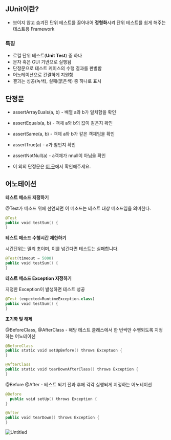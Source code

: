 ## JUnit이란?

- 보이지 않고 숨겨진 단위 테스트를 끌어내어 **정형화**시켜 단위 테스트를 쉽게 해주는 테스트용 Framework

### 특징

- 로컬 단위 테스트(**Unit Test**) 중 하나
- 문자 혹은 GUI 기반으로 실행됨
- 단정문으로 테스트 케이스의 수행 결과를 판별함
- 어노테이션으로 간결하게 지원함
- 결과는 성공(녹색), 실패(붉은색) 중 하나로 표시

## 단정문

- assertArrayEuals(a, b) - 배열 a와 b가 일치함을 확인
- assertEquals(a, b) - 객체 a와 b의 값이 같은지 확인
- assertSame(a, b) - 객체 a와 b가 같은 객체임을 확인
- assertTrue(a) - a가 참인지 확인
- assertNotNull(a) - a객체가 nnull이 아님을 확인

- 이 외의 단정문은 [이 곳](http://junit.sourceforge.net/javadoc/org/junit/Assert.html)에서 확인해주세요.

## 어노테이션

**테스트 메소드 지정하기**

@Test가 메소드 위에 선언되면 이 메소드는 테스트 대상 메소드임을 의미한다.

```kotlin
@Test
public void testSum() {
}
```

**테스트 메소드 수행시간 제한하기**

시간단위는 밀리 초이며, 이를 넘긴다면 테스트는 실패합니다.

```kotlin
@Test(timeout = 5000)
public void testSum() {
}
```

**테스트 메소드 Exception 지정하기**

지정한 Exception이 발생하면 테스트 성공

```kotlin
@Test (expected=RuntimeException.class)
public void testSum() {
}
```

**초기화 및 해제**

@BeforeClass, @AfterClass - 해당 테스트 클래스에서 한 번씩만 수행되도록 지정하는 어노테이션

```kotlin
@BeforeClass
public static void setUpBefore() throws Exceptuon {
}

@AfterClass
public static void tearDownAfterClass() throws Exception {
}
```

@Before @After -  테스트 되기 전과 후에 각각 실행되게 지정하는 어노테이션

```kotlin
@Before 
  public void setUp() throws Exception { 
} 

@After 
public void tearDown() throws Exception { 
} 
```

![Untitled](https://s3-us-west-2.amazonaws.com/secure.notion-static.com/22ba9d7d-6cf1-42ea-a683-b446a462279c/Untitled.png)
